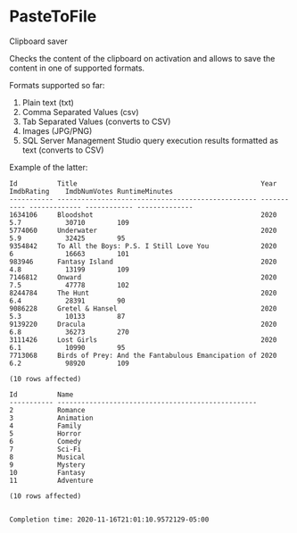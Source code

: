 # PasteToFile
Clipboard saver

Checks the content of the clipboard on activation and allows to save the content in one of supported formats.

Formats supported so far:

1. Plain text (txt)
2. Comma Separated Values (csv)
3. Tab Separated Values (converts to CSV)
4. Images (JPG/PNG)
5. SQL Server Management Studio query execution results formatted as text (converts to CSV)

Example of the latter:

```
Id          Title                                              Year        ImdbRating    ImdbNumVotes RuntimeMinutes
----------- -------------------------------------------------- ----------- ------------- ------------ --------------
1634106     Bloodshot                                          2020        5.7           30710        109
5774060     Underwater                                         2020        5.9           32425        95
9354842     To All the Boys: P.S. I Still Love You             2020        6             16663        101
983946      Fantasy Island                                     2020        4.8           13199        109
7146812     Onward                                             2020        7.5           47778        102
8244784     The Hunt                                           2020        6.4           28391        90
9086228     Gretel & Hansel                                    2020        5.3           10133        87
9139220     Dracula                                            2020        6.8           36273        270
3111426     Lost Girls                                         2020        6.1           10990        95
7713068     Birds of Prey: And the Fantabulous Emancipation of 2020        6.2           98920        109

(10 rows affected)

Id          Name
----------- --------------------------------------------------
2           Romance
3           Animation
4           Family
5           Horror
6           Comedy
7           Sci-Fi
8           Musical
9           Mystery
10          Fantasy
11          Adventure

(10 rows affected)


Completion time: 2020-11-16T21:01:10.9572129-05:00

```
